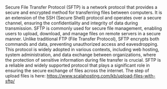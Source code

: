 Secure File Transfer Protocol (SFTP) is a network protocol that provides a secure and encrypted method for transferring files between computers. It is an extension of the SSH (Secure Shell) protocol and operates over a secure channel, ensuring the confidentiality and integrity of data during transmission. SFTP is commonly used for secure file management, enabling users to upload, download, and manage files on remote servers in a secure manner. Unlike traditional FTP (File Transfer Protocol), SFTP encrypts both commands and data, preventing unauthorized access and eavesdropping. This protocol is widely adopted in various contexts, including web hosting, system administration, and data exchange between organizations, where the protection of sensitive information during file transfer is crucial. SFTP is a reliable and widely supported protocol that plays a significant role in ensuring the secure exchange of files across the internet.
The step of upload files is here:
https://www.scalahosting.com/kb/upload-files-with-sftp/
